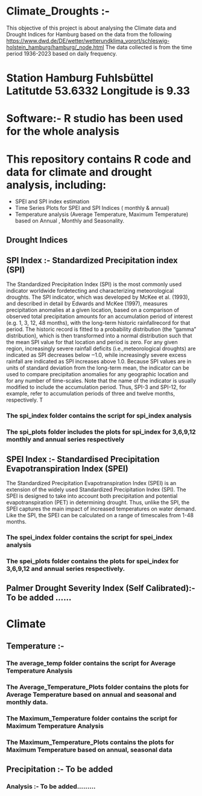 # Climate_Droughts :- 
This objective of this project is about analysing the Climate data and Drought Indices for Hamburg based on the data from the following 
https://www.dwd.de/DE/wetter/wetterundklima_vorort/schleswig-holstein_hamburg/hamburg/_node.html
The data collected  is from the time period  1936-2023 based on daily frequency. 

# Station Hamburg Fuhlsbüttel Latitutde 53.6332 Longitude is 9.33

# Software:- R studio has been used for the whole analysis 

# This repository contains R code and data for climate and drought analysis, including:
- SPEI and SPI index estimation
- Time Series Plots for SPEI and SPI Indices ( monthly & annual)
- Temperature analysis (Average Temperature, Maximum Temperature) based on Annual , Monthly and Seasonality.

## Drought Indices 

## SPI Index :- Standardized Precipitation index (SPI) 
The Standardized Precipitation Index (SPI) is the most commonly used indicator worldwide fordetecting and characterizing meteorological droughts. The SPI indicator, which was developed by McKee et al. (1993), and described in detail by Edwards and McKee (1997), measures precipitation anomalies at a given location, based on a comparison of observed total precipitation amounts for an accumulation period of interest (e.g. 1, 3, 12, 48 months), with the long-term historic rainfallrecord for that period. The historic record is fitted to a probability distribution (the “gamma” distribution), which is then transformed into a normal distribution such that the mean SPI value for
that location and period is zero. For any given region, increasingly severe rainfall deficits (i.e.,meteorological droughts) are indicated as SPI decreases below ‒1.0, while increasingly severe excess rainfall are indicated as SPI increases above 1.0. Because SPI values are in units of standard deviation from the long-term mean, the indicator can be used to compare precipitation anomalies for any geographic location and for any number of time-scales. Note that the name of the indicator
is usually modified to include the accumulation period. Thus, SPI-3 and SPI-12, for example, refer to accumulation periods of three and twelve months, respectively. T
### The spi_index folder contains the  script for spi_index analysis 
### The spi_plots folder includes the plots for spi_index for 3,6,9,12 monthly and annual series respectively

## SPEI Index :- Standardised Precipitation Evapotranspiration Index (SPEI) 
The Standardized Precipitation Evapotranspiration Index (SPEI) is an extension of the widely used Standardized Precipitation Index (SPI). The SPEI is designed to take into account both precipitation and potential evapotranspiration (PET) in determining drought. Thus, unlike the SPI, the SPEI captures the main impact of increased temperatures on water demand. Like the SPI, the SPEI can be calculated on a range of timescales from 1-48 months.
### The spei_index folder contains the script for spei_index analysis
### The spei_plots folder contains the plots for spei_index for 3,6,9,12 and annual series respectively.

## Palmer Drought Severity Index (Self Calibrated):- To be added ......


# Climate

## Temperature  :-
### The average_temp folder contains the script for Average Temperature Analysis
### The Average_Temperature_Plots folder contains the plots for Average Temperature based on annual and seasonal and monthly data.
### The Maximum_Temperature folder contains the script for Maximum Temperature Analysis
### The Maximum_Temperature_Plots contains the plots for Maximum Temperature based on annual, seasonal data


## Precipitation :- To be added


###  Analysis :- To be added.........

